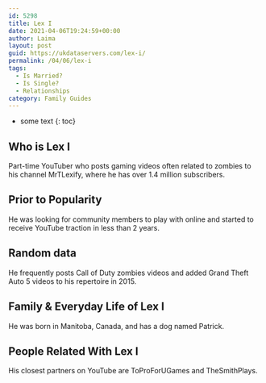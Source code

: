 ```yaml
---
id: 5298
title: Lex I
date: 2021-04-06T19:24:59+00:00
author: Laima
layout: post
guid: https://ukdataservers.com/lex-i/
permalink: /04/06/lex-i
tags:
  - Is Married?
  - Is Single?
  - Relationships
category: Family Guides
---
```


* some text
{: toc}


## Who is Lex I
                  
                  
                  
Part-time YouTuber who posts gaming videos often related to zombies to his channel MrTLexify, where he has over 1.4 million subscribers. 
                  
              
            
              
            
                
                
                
## Prior to Popularity
                  
                  
                  
He was looking for community members to play with online and started to receive YouTube traction in less than 2 years. 
                  
              
            
              
            
                
                
                
## Random data
                  
                  
                  
He frequently posts Call of Duty zombies videos and added Grand Theft Auto 5 videos to his repertoire in 2015. 
                  
              
            
              
            
                
                
                
## Family & Everyday Life of Lex I
                  
                  
                  
He was born in Manitoba, Canada, and has a dog named Patrick. 
                  
              
            
              
            
                
                
                
## People Related With Lex I
                  
                  
                  
His closest partners on YouTube are ToProForUGames and TheSmithPlays. 
                  
              
            
              
            
                
              
            
              
              
            
            
              
            
          
          
          